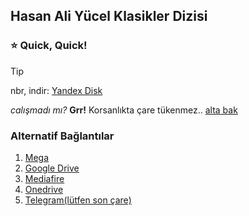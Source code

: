 ## Hasan Ali Yücel Klasikler Dizisi 

### ⭐ Quick, Quick!

> [!TIP]
> nbr, indir: [Yandex Disk]() <br>

*calışmadı mı?* **Grr!** Korsanlıkta çare tükenmez.. [alta bak](#alternatif-bağlantılar)




### Alternatif Bağlantılar

1. [Mega]()
2. [Google Drive]()
3. [Mediafire]()
4. [Onedrive]()
5. [Telegram(lütfen son çare)]()

